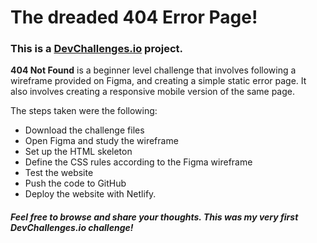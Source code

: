 # The dreaded 404 Error Page!
### This is a [DevChallenges.io](https://devchallenges.io/) project.

**404 Not Found** is a beginner level challenge that involves following a wireframe provided on Figma, and creating a simple static error page. It also involves creating a responsive mobile version of the same page.

The steps taken were the following:
- Download the challenge files
- Open Figma and study the wireframe
- Set up the HTML skeleton
- Define the CSS rules according to the Figma wireframe
- Test the website
- Push the code to GitHub
- Deploy the website with Netlify.

##### Feel free to browse and share your thoughts. This was my very first DevChallenges.io challenge!
